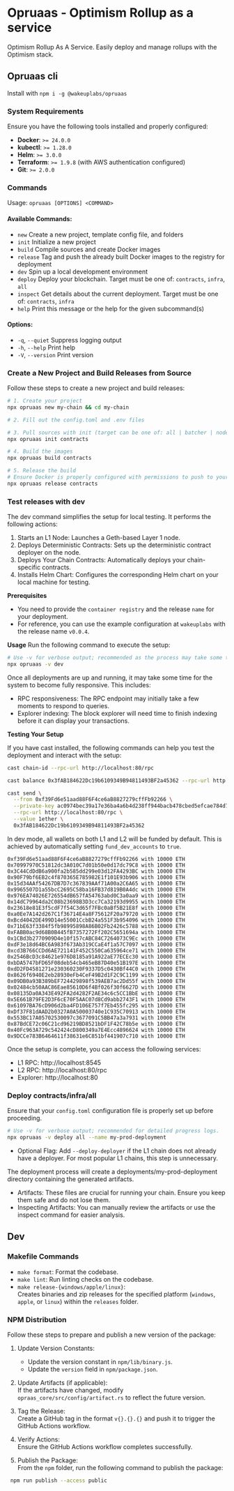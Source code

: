 # Opruaas - Optimism Rollup as a service

Optimism Rollup As A Service. Easily deploy and manage rollups with the Optimism stack.

## Opruaas cli

Install with `npm i -g @wakeuplabs/opruaas`

### System Requirements

Ensure you have the following tools installed and properly configured:

- **Docker**: `>= 24.0.0`
- **kubectl**: `>= 1.28.0`
- **Helm**: `>= 3.0.0`
- **Terraform**: `>= 1.9.8` (with AWS authentication configured)
- **Git**: `>= 2.0.0`

### Commands

Usage: `opruaas [OPTIONS] <COMMAND>`

#### Available Commands:

- `new` Create a new project, template config file, and folders
- `init` Initialize a new project
- `build` Compile sources and create Docker images
- `release` Tag and push the already built Docker images to the registry for deployment
- `dev` Spin up a local development environment
- `deploy` Deploy your blockchain. Target must be one of: `contracts`, `infra`, `all`
- `inspect` Get details about the current deployment. Target must be one of: `contracts`, `infra`
- `help` Print this message or the help for the given subcommand(s)

#### Options:

- `-q`, `--quiet` Suppress logging output
- `-h`, `--help` Print help
- `-V`, `--version` Print version

### Create a New Project and Build Releases from Source

Follow these steps to create a new project and build releases:

```bash
# 1. Create your project
npx opruaas new my-chain && cd my-chain

# 2. Fill out the config.toml and .env files

# 3. Pull sources with init (target can be one of: all | batcher | node | geth | contracts)
npx opruaas init contracts

# 4. Build the images
npx opruaas build contracts

# 5. Release the build
# Ensure Docker is properly configured with permissions to push to your target repository
npx opruaas release contracts
```

### Test releases with dev

The dev command simplifies the setup for local testing. It performs the following actions:

1. Starts an L1 Node: Launches a Geth-based Layer 1 node.
2. Deploys Deterministic Contracts: Sets up the deterministic contract deployer on the node.
3. Deploys Your Chain Contracts: Automatically deploys your chain-specific contracts.
4. Installs Helm Chart: Configures the corresponding Helm chart on your local machine for testing.

**Prerequisites**

- You need to provide the `container registry` and the release `name` for your deployment.
- For reference, you can use the example configuration at `wakeuplabs` with the release name `v0.0.4`.

**Usage**
Run the following command to execute the setup:

```bash
# Use -v for verbose output; recommended as the process may take some time
npx opruaas -v dev
```

Once all deployments are up and running, it may take some time for the system to become fully responsive. This includes:

- RPC responsiveness: The RPC endpoint may initially take a few moments to respond to queries.
- Explorer indexing: The block explorer will need time to finish indexing before it can display your transactions.

**Testing Your Setup**

If you have cast installed, the following commands can help you test the deployment and interact with the setup:

```bash
cast chain-id --rpc-url http://localhost:80/rpc

cast balance 0x3fAB184622Dc19b6109349B94811493BF2a45362 --rpc-url http://localhost:80/rpc

cast send \
  --from 0xf39Fd6e51aad88F6F4ce6aB8827279cffFb92266 \
  --private-key ac0974bec39a17e36ba4a6b4d238ff944bacb478cbed5efcae784d7bf4f2ff80 \
  --rpc-url http://localhost:80/rpc \
  --value 1ether \
  0x3fAB184622Dc19b6109349B94811493BF2a45362
```

In dev mode, all wallets on both L1 and L2 will be funded by default. This is achieved by automatically setting `fund_dev_accounts` to `true`.

```
0xf39Fd6e51aad88F6F4ce6aB8827279cffFb92266 with 10000 ETH
0x70997970C51812dc3A010C7d01b50e0d17dc79C8 with 10000 ETH
0x3C44CdDdB6a900fa2b585dd299e03d12FA4293BC with 10000 ETH
0x90F79bf6EB2c4f870365E785982E1f101E93b906 with 10000 ETH
0x15d34AAf54267DB7D7c367839AAf71A00a2C6A65 with 10000 ETH
0x9965507D1a55bcC2695C58ba16FB37d819B0A4dc with 10000 ETH
0x976EA74026E726554dB657fA54763abd0C3a0aa9 with 10000 ETH
0x14dC79964da2C08b23698B3D3cc7Ca32193d9955 with 10000 ETH
0x23618e81E3f5cdF7f54C3d65f7FBc0aBf5B21E8f with 10000 ETH
0xa0Ee7A142d267C1f36714E4a8F75612F20a79720 with 10000 ETH
0xBcd4042DE499D14e55001CcbB24a551F3b954096 with 10000 ETH
0x71bE63f3384f5fb98995898A86B02Fb2426c5788 with 10000 ETH
0xFABB0ac9d68B0B445fB7357272Ff202C5651694a with 10000 ETH
0x1CBd3b2770909D4e10f157cABC84C7264073C9Ec with 10000 ETH
0xdF3e18d64BC6A983f673Ab319CCaE4f1a57C7097 with 10000 ETH
0xcd3B766CCDd6AE721141F452C550Ca635964ce71 with 10000 ETH
0x2546BcD3c84621e976D8185a91A922aE77ECEc30 with 10000 ETH
0xbDA5747bFD65F08deb54cb465eB87D40e51B197E with 10000 ETH
0xdD2FD4581271e230360230F9337D5c0430Bf44C0 with 10000 ETH
0x8626f6940E2eb28930eFb4CeF49B2d1F2C9C1199 with 10000 ETH
0x09DB0a93B389bEF724429898f539AEB7ac2Dd55f with 10000 ETH
0x02484cb50AAC86Eae85610D6f4Bf026f30f6627D with 10000 ETH
0x08135Da0A343E492FA2d4282F2AE34c6c5CC1BbE with 10000 ETH
0x5E661B79FE2D3F6cE70F5AAC07d8Cd9abb2743F1 with 10000 ETH
0x61097BA76cD906d2ba4FD106E757f7Eb455fc295 with 10000 ETH
0xDf37F81dAAD2b0327A0A50003740e1C935C70913 with 10000 ETH
0x553BC17A05702530097c3677091C5BB47a3a7931 with 10000 ETH
0x87BdCE72c06C21cd96219BD8521bDF1F42C78b5e with 10000 ETH
0x40Fc963A729c542424cD800349a7E4Ecc4896624 with 10000 ETH
0x9DCCe783B6464611f38631e6C851bf441907c710 with 10000 ETH
```

Once the setup is complete, you can access the following services:

- L1 RPC: http://localhost:8545
- L2 RPC: http://localhost:80/rpc
- Explorer: http://localhost:80

### Deploy contracts/infra/all

Ensure that your `config.toml` configuration file is properly set up before proceeding.

```bash
# Use -v for verbose output; recommended for detailed progress logs.
npx opruaas -v deploy all --name my-prod-deployment
```

- Optional Flag:
  Add `--deploy-deployer` if the L1 chain does not already have a deployer. For most popular L1 chains, this step is unnecessary.

The deployment process will create a deployments/my-prod-deployment directory containing the generated artifacts.

- Artifacts:
  These files are crucial for running your chain. Ensure you keep them safe and do not lose them.
- Inspecting Artifacts:
  You can manually review the artifacts or use the inspect command for easier analysis.

## Dev

### Makefile Commands

- `make format`: Format the codebase.
- `make lint`: Run linting checks on the codebase.
- `make release-{windows/apple/linux}`:  
  Creates binaries and zip releases for the specified platform (`windows`, `apple`, or `linux`) within the `releases` folder.

### NPM Distribution

Follow these steps to prepare and publish a new version of the package:

1. Update Version Constants:

   - Update the version constant in `npm/lib/binary.js`.
   - Update the `version` field in `npm/package.json`.

2. Update Artifacts (if applicable):  
   If the artifacts have changed, modify `opraas_core/src/config/artifact.rs` to reflect the future version.

3. Tag the Release:  
   Create a GitHub tag in the format `v{}.{}.{}` and push it to trigger the GitHub Actions workflow.

4. Verify Actions:  
   Ensure the GitHub Actions workflow completes successfully.

5. Publish the Package:  
   From the `npm` folder, run the following command to publish the package:

```bash
 npm run publish --access public
```
